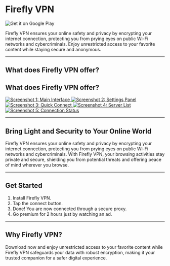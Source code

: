 # Firefly VPN

![Get it on Google Play](https://upload.wikimedia.org/wikipedia/commons/7/78/Google_Play_Store_badge_EN.svg)

Firefly VPN ensures your online safety and privacy by encrypting your internet connection, protecting you from prying eyes on public Wi-Fi networks and cybercriminals. Enjoy unrestricted access to your favorite content while staying secure and anonymous.

---

## What does Firefly VPN offer?

<section class="app__screenshots app__section">
	<div class="container">
		<h2 class="app__section-title">What does Firefly VPN offer?</h2>
	</div>
	<div class="app__screenshots-wrapper container-desktop">
		<div class="app__screenshots-list">
			<a href="https://fireflyvpn.com/content/image/lw0n1npa35hf6gmuwcvf.jpg" class="lightbox">
				<img src="https://fireflyvpn.com/content/image/lw0n1npa35hf6gmuwcvf.jpg" class="app__screenshot" alt="Screenshot 1: Main Interface" />
			</a>
			<a href="https://fireflyvpn.com/content/image/fgu3sn4xcjaj7gtf7l43.jpg" class="lightbox">
				<img src="https://fireflyvpn.com/content/image/fgu3sn4xcjaj7gtf7l43.jpg" class="app__screenshot" alt="Screenshot 2: Settings Panel" />
			</a>
			<a href="https://fireflyvpn.com/content/image/6nexta2174iuxlmyzlus.jpg" class="lightbox">
				<img src="https://fireflyvpn.com/content/image/6nexta2174iuxlmyzlus.jpg" class="app__screenshot" alt="Screenshot 3: Quick Connect" />
			</a>
			<a href="https://fireflyvpn.com/content/image/h2ug8d5htypglflkpaf2.jpg" class="lightbox">
				<img src="https://fireflyvpn.com/content/image/h2ug8d5htypglflkpaf2.jpg" class="app__screenshot" alt="Screenshot 4: Server List" />
			</a>
			<a href="https://fireflyvpn.com/content/image/1ndc18evfme8tin5di50.jpg" class="lightbox">
				<img src="https://fireflyvpn.com/content/image/1ndc18evfme8tin5di50.jpg" class="app__screenshot" alt="Screenshot 5: Connection Status" />
			</a>
		</div>
	</div>
</section>

---

## Bring Light and Security to Your Online World

Firefly VPN ensures your online safety and privacy by encrypting your internet connection, protecting you from prying eyes on public Wi-Fi networks and cybercriminals. With Firefly VPN, your browsing activities stay private and secure, shielding you from potential threats and offering peace of mind wherever you browse.

---

## Get Started

1. Install Firefly VPN.
2. Tap the connect button.
3. Done! You are now connected through a secure proxy.
4. Go premium for 2 hours just by watching an ad.

---

## Why Firefly VPN?

Download now and enjoy unrestricted access to your favorite content while Firefly VPN safeguards your data with robust encryption, making it your trusted companion for a safer digital experience.
